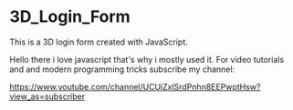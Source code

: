# 3D_Login_Form
This is a 3D login form created with JavaScript.

Hello there i love javascript that's why i mostly used it.
For video tutorials and and modern programming tricks subscribe my channel:

https://www.youtube.com/channel/UCUjZxlSrdPnhn8EEPwptHsw?view_as=subscriber

